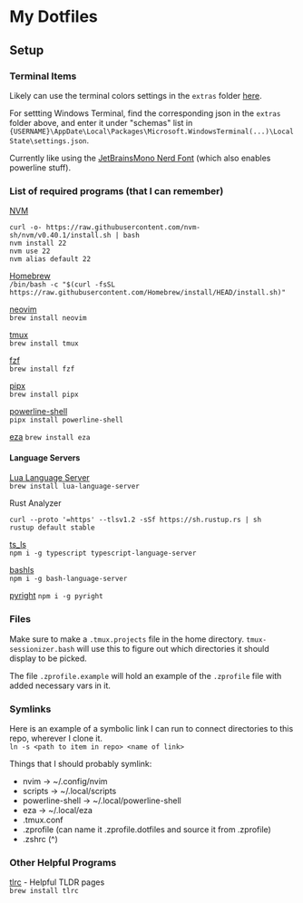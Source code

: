 # My Dotfiles

## Setup

### Terminal Items

Likely can use the terminal colors settings in the `extras` folder
[here](https://github.com/folke/tokyonight.nvim/tree/main/extras).

For settting Windows Terminal, find the corresponding json in the `extras` folder above, and
enter it under "schemas" list in
`{USERNAME}\AppDate\Local\Packages\Microsoft.WindowsTerminal(...)\LocalState\settings.json`.

Currently like using the
[JetBrainsMono Nerd Font](https://www.nerdfonts.com/font-downloads)
(which also enables powerline stuff).

### List of required programs (that I can remember)

[NVM](https://github.com/nvm-sh/nvm)  
```
curl -o- https://raw.githubusercontent.com/nvm-sh/nvm/v0.40.1/install.sh | bash
nvm install 22
nvm use 22
nvm alias default 22
```

[Homebrew](https://brew.sh/)  
`/bin/bash -c "$(curl -fsSL https://raw.githubusercontent.com/Homebrew/install/HEAD/install.sh)"`

[neovim](https://formulae.brew.sh/formula/neovim)  
`brew install neovim`

[tmux](https://formulae.brew.sh/formula/tmux)  
`brew install tmux`

[fzf](https://formulae.brew.sh/formula/fzf)  
`brew install fzf`

[pipx](https://github.com/pypa/pipx)  
`brew install pipx`

[powerline-shell](https://github.com/b-ryan/powerline-shell)  
`pipx install powerline-shell`

[eza](https://github.com/eza-community/eza)
`brew install eza`

#### Language Servers

[Lua Language Server](https://formulae.brew.sh/formula/lua-language-server)  
`brew install lua-language-server`

Rust Analyzer  
```
curl --proto '=https' --tlsv1.2 -sSf https://sh.rustup.rs | sh
rustup default stable
```

[ts_ls](https://github.com/typescript-language-server/typescript-language-server)  
`npm i -g typescript typescript-language-server`

[bashls](https://github.com/bash-lsp/bash-language-server)  
`npm i -g bash-language-server`

[pyright](https://github.com/microsoft/pyright)
`npm i -g pyright`

### Files

Make sure to make a `.tmux.projects` file in the home directory.
`tmux-sessionizer.bash` will use this to figure out which directories it should display to be picked.

The file `.zprofile.example` will hold an example of the `.zprofile` file with added necessary vars in it.

### Symlinks

Here is an example of a symbolic link I can run to connect directories to this repo, wherever I clone it.  
`ln -s <path to item in repo> <name of link>`

Things that I should probably symlink:
- nvim -> ~/.config/nvim
- scripts -> ~/.local/scripts
- powerline-shell -> ~/.local/powerline-shell
- eza -> ~/.local/eza
- .tmux.conf
- .zprofile (can name it .zprofile.dotfiles and source it from .zprofile)
- .zshrc (^)

### Other Helpful Programs

[tlrc](https://github.com/tldr-pages/tlrc) - Helpful TLDR pages  
`brew install tlrc`

